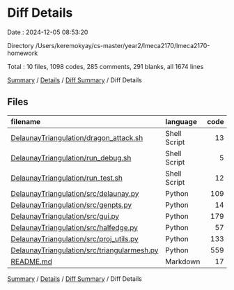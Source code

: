 # Diff Details

Date : 2024-12-05 08:53:20

Directory /Users/keremokyay/cs-master/year2/lmeca2170/lmeca2170-homework

Total : 10 files,  1098 codes, 285 comments, 291 blanks, all 1674 lines

[Summary](results.md) / [Details](details.md) / [Diff Summary](diff.md) / Diff Details

## Files
| filename | language | code | comment | blank | total |
| :--- | :--- | ---: | ---: | ---: | ---: |
| [DelaunayTriangulation/dragon_attack.sh](/DelaunayTriangulation/dragon_attack.sh) | Shell Script | 13 | 6 | 5 | 24 |
| [DelaunayTriangulation/run_debug.sh](/DelaunayTriangulation/run_debug.sh) | Shell Script | 5 | 5 | 6 | 16 |
| [DelaunayTriangulation/run_test.sh](/DelaunayTriangulation/run_test.sh) | Shell Script | 12 | 7 | 7 | 26 |
| [DelaunayTriangulation/src/delaunay.py](/DelaunayTriangulation/src/delaunay.py) | Python | 109 | 35 | 17 | 161 |
| [DelaunayTriangulation/src/genpts.py](/DelaunayTriangulation/src/genpts.py) | Python | 14 | 2 | 12 | 28 |
| [DelaunayTriangulation/src/gui.py](/DelaunayTriangulation/src/gui.py) | Python | 179 | 25 | 53 | 257 |
| [DelaunayTriangulation/src/halfedge.py](/DelaunayTriangulation/src/halfedge.py) | Python | 57 | 9 | 9 | 75 |
| [DelaunayTriangulation/src/proj_utils.py](/DelaunayTriangulation/src/proj_utils.py) | Python | 133 | 7 | 24 | 164 |
| [DelaunayTriangulation/src/triangularmesh.py](/DelaunayTriangulation/src/triangularmesh.py) | Python | 559 | 189 | 149 | 897 |
| [README.md](/README.md) | Markdown | 17 | 0 | 9 | 26 |

[Summary](results.md) / [Details](details.md) / [Diff Summary](diff.md) / Diff Details